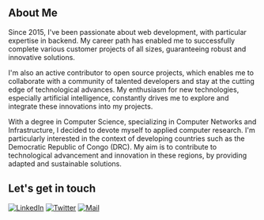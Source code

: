 ## About Me

Since 2015, I've been passionate about web development, with particular expertise in backend. My career path has enabled me to successfully complete various customer projects of all sizes, guaranteeing robust and innovative solutions.

I'm also an active contributor to open source projects, which enables me to collaborate with a community of talented developers and stay at the cutting edge of technological advances. My enthusiasm for new technologies, especially artificial intelligence, constantly drives me to explore and integrate these innovations into my projects.

With a degree in Computer Science, specializing in Computer Networks and Infrastructure, I decided to devote myself to applied computer research. I'm particularly interested in the context of developing countries such as the Democratic Republic of Congo (DRC). My aim is to contribute to technological advancement and innovation in these regions, by providing adapted and sustainable solutions.

## Let's get in touch

<p align="left">
<a href="https://www.linkedin.com/in/bernard-ngandu/"><img alt="LinkedIn" src="https://img.shields.io/badge/LinkedIn-BernardNgandu-blue?style=flat-square&logo=linkedin"></a>
<a href="https://twitter.com/BernardNgandu"><img alt="Twitter" src="https://img.shields.io/badge/Twitter-BernardNgandu-blue?style=flat-square&logo=twitter"></a>
<a href="mailto:bernard@devscast.tech"><img alt="Mail" src="https://img.shields.io/badge/Email-BernardNgandu-blue?style=flat-square"></a>
</p>
